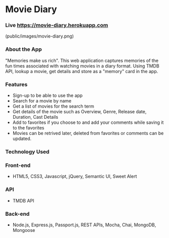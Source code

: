  # Movie Diary
 
 ### Live https://movie-diary.herokuapp.com

(public/images/movie-diary.png)

### About the App

"Memories make us rich". This web application captures memories of the fun times associated with watching movies in a diary format. 
Using TMDB API, lookup a movie, get details and store as a "memory" card in the app. 


### Features

- Sign-up to be able to use the app
- Search for a movie by name
- Get a list of movies for the search term
- Get details of the movie such as Overview, Genre, Release date, Duration, Cast Details
- Add to favorites if you choose to and add your comments while saving it to the favorites
- Movies can be retrived later, deleted from favorites or comments can be updated. 

### Technology Used

### Front-end
- HTML5, CSS3, Javascript, jQuery, Semantic UI, Sweet Alert
### API 
- TMDB API
### Back-end
- Node.js, Express.js, Passport.js, REST APIs, Mocha, Chai, MongoDB, Mongoose
